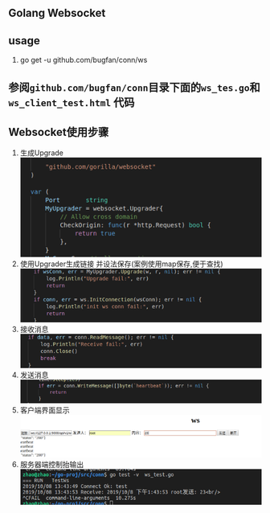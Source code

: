 ## Golang Websocket

## usage 
1. go get -u github.com/bugfan/conn/ws

## 参阅`github.com/bugfan/conn`目录下面的`ws_tes.go`和`ws_client_test.html` 代码 
## Websocket使用步骤
1. 生成Upgrade
![avatar](./img/gen_upgrader.png)
2. 使用Upgrader生成链接 并设法保存(案例使用map保存,便于查找)
![avatar](./img/save_con.png)
3. 接收消息
![avatar](./img/con_recv.png)
4. 发送消息
![avatar](./img/con_send.png)
5. 客户端界面显示
![avatar](./img/ws_c_o.png)
6. 服务器端控制抬输出
![avatar](./img/ws_s_o.png)

